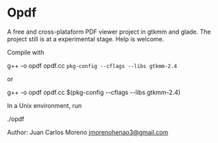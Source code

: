 Opdf
====

A free and cross-plataform  PDF viewer project in gtkmm and glade. The project still is at a experimental stage. Help is welcome.

Compile with

g++ -o opdf opdf.cc `pkg-config --cflags --libs gtkmm-2.4`

or

g++ -o opdf opdf.cc $(pkg-config --cflags --libs gtkmm-2.4)

In a Unix environment, run

./opdf

Author: Juan Carlos Moreno 
jmorenohenao3@gmail.com